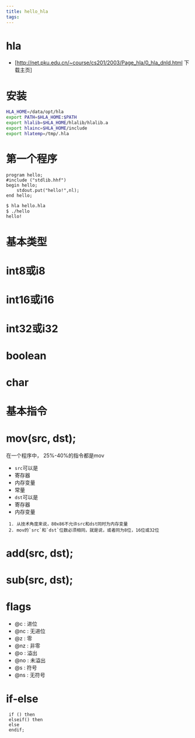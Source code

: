 ```yaml
---
title: hello_hla
tags:
---
```

# hla
 * [http://net.pku.edu.cn/~course/cs201/2003/Page_hla/0_hla_dnld.html 下载主页]
# 安装
```sh
HLA_HOME=/data/opt/hla
export PATH=$HLA_HOME:$PATH
export hlalib=$HLA_HOME/hlalib/hlalib.a
export hlainc=$HLA_HOME/include
export hlatemp=/tmp/.hla
```
# 第一个程序
```
program hello;
#include ("stdlib.hhf")
begin hello;
    stdout.put("hello!",nl);
end hello;
```
```sh
$ hla hello.hla
$ ./hello
hello!
```
# 基本类型
# int8或i8
# int16或i16
# int32或i32
# boolean
# char
# 基本指令
# mov(src, dst);
在一个程序中， 25%-40%的指令都是mov
 * `src`可以是
  * 寄存器
  * 内存变量
  * 常量
 * `dst`可以是
  * 寄存器
  * 内存变量
```div class=note
 1. 从技术角度来说，80x86不允许src和dst同时为内存变量
 2. mov的`src`和`dst`位数必须相同，就是说，或者同为8位，16位或32位
```
# add(src, dst);
# sub(src, dst);
# flags
 * @c : 进位
 * @nc : 无进位
 * @z : 零
 * @nz : 非零
 * @o : 溢出
 * @no : 未溢出
 * @s : 符号
 * @ns : 无符号
# if-else
```
 if () then
 elseif() then
 else
 endif;
```

